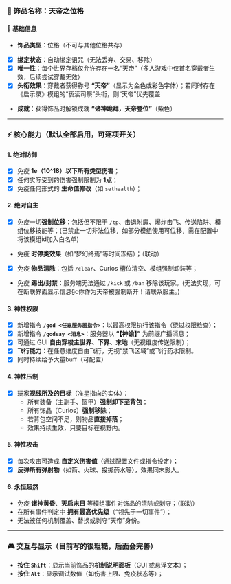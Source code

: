 

### 🌌 饰品名称：**天帝之位格**

#### 📌 基础信息
- **饰品类型**：位格（不可与其他位格共存）
- [x] **绑定状态**：自动绑定诅咒（无法丢弃、交易、移除）
- [x] **唯一性**：每个世界存档仅允许存在一名“天帝”（多人游戏中仅首名穿戴者生效，后续尝试穿戴无效）
- [x] **头衔效果**：穿戴者获得称号 **“天帝”**（显示为金色或彩色字体）；若同时存在《启示录》模组的“亵渎司祭”头衔，则“天帝”优先覆盖
- **成就**：获得饰品时解锁成就 **“诸神跪拜，天帝登位”**（紫色）

---

### ⚡ 核心能力（默认全部启用，可逐项开关）

#### 1. **绝对防御**
- [x] 免疫 **1e（10^18）以下所有类型伤害**；
- [x] 任何实际受到的伤害强制限制为 **1点**；
- [x] 免疫任何形式的 **生命值修改**（如 `sethealth`）；

#### 2. **绝对自主**
- [x] 免疫一切**强制位移**：包括但不限于 `/tp`、击退附魔、爆炸击飞、传送陷阱、模组位移技能等；(已禁止一切非法位移，如部分模组使用可位移，需在配置中将该模组id加入白名单)
- 免疫 **时停类效果**（如“梦幻终焉”等时间冻结）；（联动）
- [x] 免疫 **物品清除**：包括 `/clear`、Curios 槽位清空、模组强制卸装等；
- 免疫 **踢出/封禁**：服务端无法通过 `/kick` 或 `/ban` 移除该玩家。(无法实现，可在断联界面显示信息§c你作为天帝被强制断开！请联系服主。)

#### 3. **神性权限**
- [x] 新增指令 **`/god <任意服务器指令>`**：以最高权限执行该指令（绕过权限检查）；
- [x] 新增指令 **`/godsay <消息>`**：服务器以 **“【神谕】”** 为前缀广播消息；
- [x] 可通过 GUI **自由穿梭主世界、下界、末地**（无视维度传送限制）；
- [x] **飞行能力**：在任意维度自由飞行，无视“禁飞区域”或飞行药水限制。
- [x] 同时持续给予大量buff（可配置）

#### 4. **神性压制**
- [x] 玩家**视线所及的目标**（准星指向的实体）：
  - 所有装备（主副手、盔甲）**强制卸下至背包**；
  - 所有饰品（Curios）**强制移除**；
  - 若背包空间不足，则物品**直接掉落**；
  - 效果持续生效，只要目标在视野内。

#### 5. **神性攻击**
- [x] 每次攻击可造成 **自定义伤害值**（通过配置文件或指令设定）；
- [x] **反弹所有弹射物**（如箭、火球、投掷药水等），效果同末影人。

#### 6. **永恒超然**
- 免疫 **诸神黄昏**、**天启末日** 等模组事件对饰品的清除或剥夺；（联动）
- 在所有事件判定中 **拥有最高优先级**（“领先于一切事件”）；
- 无法被任何机制覆盖、替换或剥夺“天帝”身份。

---

### 🎮 交互与显示（目前写的很粗糙，后面会完善）

- **按住 `Shift`**：显示当前饰品的**机制说明面板**（GUI 或悬浮文本）；
- **按住 `Alt`**：显示调试数值（如伤害上限、免疫状态等）；
